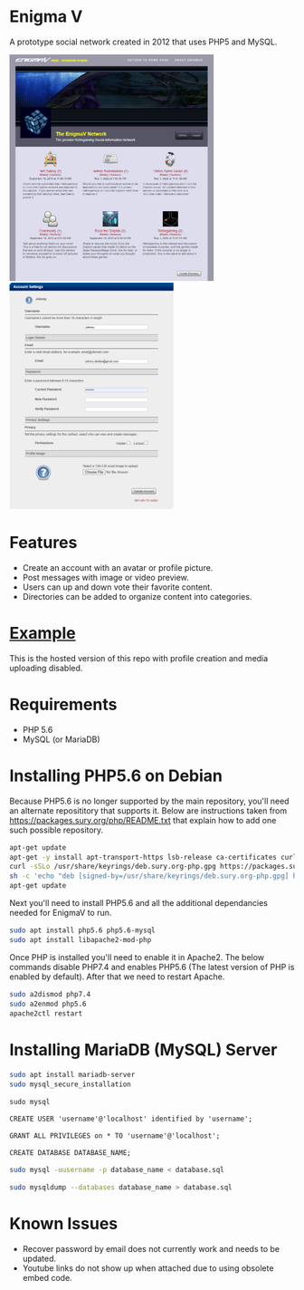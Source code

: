 # Enigma V
A prototype social network created in 2012 that uses PHP5 and MySQL. 

<img style="height: 400px;" src="https://raw.githubusercontent.com/JohnnyLdeAlba/enigmav/master/enigmav-landing.png" /> <img style="height: 400px;" src="https://raw.githubusercontent.com/JohnnyLdeAlba/enigmav/master/enigmav-edit.png" />

# Features

- Create an account with an avatar or profile picture.
- Post messages with image or video preview.
- Users can up and down vote their favorite content.
- Directories can be added to organize content into categories.

# [Example](https://enigmav.nexusultima.com)

This is the hosted version of this repo with profile creation and media uploading disabled.

# Requirements

- PHP 5.6
- MySQL (or MariaDB)

# Installing PHP5.6 on Debian

Because PHP5.6 is no longer supported by the main repository, you'll need an alternate reposititory that supports it.
Below are instructions taken from https://packages.sury.org/php/README.txt that explain how to add one such possible repository.

```bash
apt-get update
apt-get -y install apt-transport-https lsb-release ca-certificates curl
curl -sSLo /usr/share/keyrings/deb.sury.org-php.gpg https://packages.sury.org/php/apt.gpg
sh -c 'echo "deb [signed-by=/usr/share/keyrings/deb.sury.org-php.gpg] https://packages.sury.org/php/ $(lsb_release -sc) main" > /etc/apt/sources.list.d/php.list'
apt-get update
```

Next you'll need to install PHP5.6 and all the additional dependancies needed for EnigmaV to run.

```bash
sudo apt install php5.6 php5.6-mysql
sudo apt install libapache2-mod-php
```

Once PHP is installed you'll need to enable it in Apache2. The below commands disable PHP7.4 and enables PHP5.6 (The latest version of PHP is enabled by default).
After that we need to restart Apache.

```bash
sudo a2dismod php7.4
sudo a2enmod php5.6
apache2ctl restart
```

# Installing MariaDB (MySQL) Server

```bash
sudo apt install mariadb-server
sudo mysql_secure_installation
```

```
sudo mysql
```

```mysql
CREATE USER 'username'@'localhost' identified by 'username';
```

```mysql
GRANT ALL PRIVILEGES on * TO 'username'@'localhost';
```

```mysql
CREATE DATABASE DATABASE_NAME;
```

```bash
sudo mysql -uusername -p database_name < database.sql
```

```bash
sudo mysqldump --databases database_name > database.sql
```

# Known Issues

- Recover password by email does not currently work and needs to be updated.
- Youtube links do not show up when attached due to using obsolete embed code.
